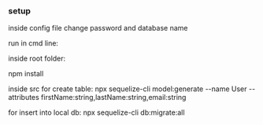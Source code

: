 ### setup
inside config file change password and database name

run in cmd line:

inside root folder:

npm install

inside src
for create table:
npx sequelize-cli model:generate --name User --attributes firstName:string,lastName:string,email:string


for insert into local db:
 npx sequelize-cli db:migrate:all


